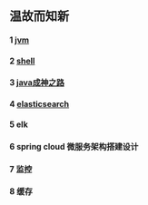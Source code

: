 ## 温故而知新
#### 1 [jvm](https://github.com/smartxing/study/blob/master/Jvm.md)
#### 2 [shell](https://github.com/smartxing/study/blob/master/shell.md)
#### 3 [java成神之路](https://github.com/smartxing/study/blob/master/javacore.md)
#### 4 [elasticsearch](https://github.com/smartxing/study/blob/master/es.md)
#### 5 elk
#### 6 spring cloud 微服务架构搭建设计
#### 7 监控
#### 8 缓存

